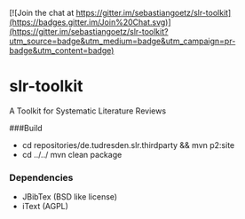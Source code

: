 [![Join the chat at https://gitter.im/sebastiangoetz/slr-toolkit](https://badges.gitter.im/Join%20Chat.svg)](https://gitter.im/sebastiangoetz/slr-toolkit?utm_source=badge&utm_medium=badge&utm_campaign=pr-badge&utm_content=badge)

# slr-toolkit

A Toolkit for Systematic Literature Reviews

###Build
* cd repositories/de.tudresden.slr.thirdparty && mvn p2:site
* cd ../../ mvn clean package

### Dependencies
* JBibTex (BSD like license)
* iText (AGPL)

